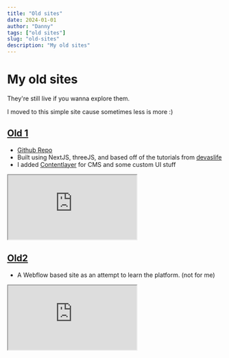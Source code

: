```yaml
---
title: "Old sites"
date: 2024-01-01
author: "Danny"
tags: ["old sites"]
slug: "old-sites"
description: "My old sites"
---
```

# My old sites

They're still live if you wanna explore them.

I moved to this simple site cause sometimes less is more :)

## [Old 1](https://old1.danielalas.com)
- [Github Repo](https://github.com/DannyAlas/my-site)
- Built using NextJS, threeJS, and based off of the tutorials from [devaslife](https://www.youtube.com/@devaslife/featured)
- I added [Contentlayer](https://contentlayer.dev/) for CMS and some custom UI stuff

<iframe src="https://danielalas.com">
</iframe>

## [Old2](https://osld2.danielalas.com)
- A Webflow based site as an attempt to learn the platform. (not for me)  
<iframe src="https://old.danielalas.com">
</iframe>

